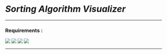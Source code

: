 # **Sorting Algorithm* Visualizer*


---

### Requirements : 
<p>
    <img src="https://img.shields.io/badge/python-v3.10.2-brown ">
    <img src="https://img.shields.io/badge/pip-v22.0.4-blueviolet ">
    <img src="https://img.shields.io/badge/pygame-pip%2Fpip3-ff69b4 ">
    <img src="https://img.shields.io/badge/random-pip%2Fpip3-orange ">
</p>

---

